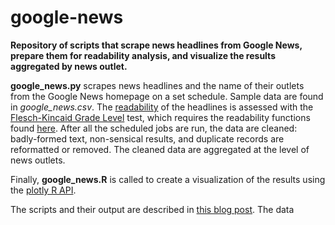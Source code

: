 google-news
===========

**Repository of scripts that scrape news headlines from Google News, prepare them for readability analysis, and visualize the results aggregated by news outlet.**

**google_news.py** scrapes news headlines and the name of their outlets from the Google News homepage on a set schedule. Sample data are found in *google_news.csv*. The [readability](http://en.wikipedia.org/wiki/Readability) of the headlines is assessed with the [Flesch-Kincaid Grade Level](http://en.wikipedia.org/wiki/Flesch%E2%80%93Kincaid_readability_tests#Flesch.E2.80.93Kincaid_Grade_Level) test, which requires the readability functions found [here](https://github.com/mmautner/readability). After all the scheduled jobs are run, the data are cleaned: badly-formed text, non-sensical results, and duplicate records are reformatted or removed. The cleaned data are aggregated at the level of news outlets.

Finally, **google_news.R** is called to create a visualization of the results using the [plotly R API](https://plot.ly/r/).

The scripts and their output are described in [this blog post](). The data
